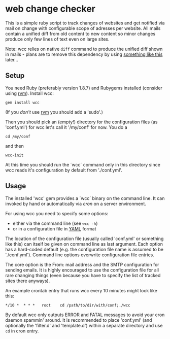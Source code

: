 web change checker
==================

This is a simple ruby script to track changes of websites and get notified via mail on
change with configurable scope of adresses per website. All mails contain a unified diff
from old content to new content so minor changes produce only few lines of text even on large sites.

Note: wcc relies on native `diff` command to produce the unified diff shown in mails -
plans are to remove this dependency by using [something like this](https://github.com/samg/diffy) later...

Setup
-----

You need Ruby (preferably version 1.8.7) and Rubygems installed
(consider using [rvm](http://beginrescueend.com/)). Install wcc:

	gem install wcc

(If you *don't* use [rvm](http://beginrescueend.com/) you should add a 'sudo'.)

Then you should pick an (empty!) directory for the configuration files (as 'conf.yml') for wcc
let's call it '/my/conf' for now. You do a

	cd /my/conf

and then

	wcc-init

At this time you should run the ´wcc´ command only in this directory since wcc reads it's
configuration by default from './conf.yml'.

Usage
-----

The installed 'wcc' gem provides a ´wcc´ binary on the command line.
It can invoked by hand or automatically via *cron* on a server environment.

For using wcc you need to specify some options:

* either via the command line (see `wcc -h`)
* or in a configuration file in [YAML](https://secure.wikimedia.org/wikipedia/en/wiki/YAML) format

The location of the configuration file (usually called 'conf.yml' or something like this)
can itself be given on command line as last argument. Each option has a hard-coded default
(e.g. the configuration file name is assumed to be './conf.yml'). Command line options
overwrite configuration file entries.

The core option is the From: mail address and the SMTP configuration for sending emails.
It is highly encouraged to use the configuration file for all rare changing things
(even because you have to specify the list of tracked sites there anyways).

An example crontab entry that runs wcc every 10 minutes might look like this:

	*/10 *  * * *   root    cd /path/to/dir/with/conf;./wcc

By default wcc only outputs ERROR and FATAL messages to avoid your cron daemon spammin' around.
It is recommended to place 'conf.yml' (and optionally the 'filter.d' and 'template.d') within
a separate directory and use `cd` in cron entry.
